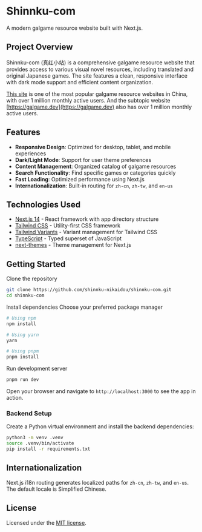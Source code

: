 # Shinnku-com

A modern galgame resource website built with Next.js.

## Project Overview

Shinnku-com (真红小站) is a comprehensive galgame resource website that provides
access to various visual novel resources, including translated and original
Japanese games. The site features a clean, responsive interface with dark mode
support and efficient content organization.

[This site](https://www.shinnku.com) is one of the most popular galgame resource
websites in China, with over 1 million monthly active users. And the subtopic
website [https://galgame.dev](https://galgame.dev) also has over 1 million
monthly active users.

## Features

- **Responsive Design**: Optimized for desktop, tablet, and mobile experiences
- **Dark/Light Mode**: Support for user theme preferences
- **Content Management**: Organized catalog of galgame resources
- **Search Functionality**: Find specific games or categories quickly
- **Fast Loading**: Optimized performance using Next.js
- **Internationalization**: Built-in routing for `zh-cn`, `zh-tw`, and `en-us`

## Technologies Used

- [Next.js 14](https://nextjs.org/docs/getting-started) - React framework with
  app directory structure
- [Tailwind CSS](https://tailwindcss.com/) - Utility-first CSS framework
- [Tailwind Variants](https://tailwind-variants.org) - Variant management for
  Tailwind CSS
- [TypeScript](https://www.typescriptlang.org/) - Typed superset of JavaScript
- [next-themes](https://github.com/pacocoursey/next-themes) - Theme management
  for Next.js

## Getting Started

Clone the repository

```bash
git clone https://github.com/shinnku-nikaidou/shinnku-com.git
cd shinnku-com
```

Install dependencies Choose your preferred package manager

```bash
# Using npm
npm install

# Using yarn
yarn

# Using pnpm
pnpm install
```

Run development server

```bash
pnpm run dev
```

Open your browser and navigate to `http://localhost:3000` to see the app in
action.

### Backend Setup

Create a Python virtual environment and install the backend dependencies:

```bash
python3 -m venv .venv
source .venv/bin/activate
pip install -r requirements.txt

```

## Internationalization

Next.js i18n routing generates localized paths for `zh-cn`, `zh-tw`, and `en-us`. The default locale is Simplified Chinese.

## License

Licensed under the
[MIT license](https://github.com/shinnku-nikaidou/shinnku-com/blob/main/LICENSE).
